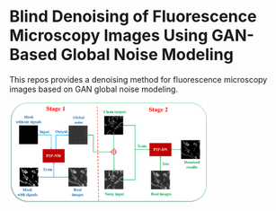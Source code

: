 # Blind Denoising of Fluorescence Microscopy Images Using GAN-Based Global Noise Modeling
  This repos provides a denoising method for fluorescence microscopy images based on GAN global noise modeling.
  
  <img src="https://github.com/cbmi-group/BlindDenoising/blob/f5055940f5962564addf45a3340e8f48687bd83a/Fig1.png" width="70%">
